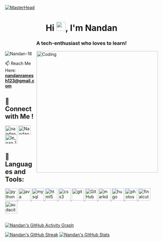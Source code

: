 [![MasterHead](https://i.ibb.co/tHZSVC1/3000.gif)](nandan18.netlify.app)

<h1 align="center">Hi <img src="https://raw.githubusercontent.com/MartinHeinz/MartinHeinz/master/wave.gif" width="30px">, I'm Nandan</h1>

<h3 align="center">A tech-enthusiast who loves to learn!</h3>

<img align="right" alt="Coding" width="400" src="https://www.datarhine.com/images/coming.gif">

<p align="left"> <img src="https://komarev.com/ghpvc/?username=Nandan-18&label=Profile%20views&color=0e75b6&style=flat" alt="Nandan-18" /> </p>

📫 Reach Me Here: **nandanramesh123@gmail.com**

## 🎯 Connect with Me ! 
<p align="left">
<a href="https://linkedin.com/in/nandanramesh" target="blank"><img align="center" src="https://raw.githubusercontent.com/rahuldkjain/github-profile-readme-generator/master/src/images/icons/Social/linked-in-alt.svg" alt="nandanramesh" height="30" width="40" /></a>
<a href="https://twitter.com/NandanRamesh2" target="blank"><img align="center" src="https://raw.githubusercontent.com/rahuldkjain/github-profile-readme-generator/master/src/images/icons/Social/twitter.svg" alt="NandanRamesh2" height="30" width="40" /></a>
<a href="https://instagram.com/le_nan_18" target="blank"><img align="center" src="https://raw.githubusercontent.com/rahuldkjain/github-profile-readme-generator/master/src/images/icons/Social/instagram.svg" alt="le_nan_18" height="30" width="40" /></a>
</p>


## 🚀 Languages and Tools:

<p align="left"> 
  
<a href = "https://www.python.org" target="_blank" rel="noreferrer"> 
<img src="https://cdn-icons.flaticon.com/png/512/3098/premium/3098090.png?token=exp=1643371415~hmac=d6d6193ed4821417482c08b6f8c062b3" alt="python" width="40" height="40"/> 
</a> 
<a href = "https://www.java.com" target = "_blank" rel = "noreferrer"> 
<img src = "https://cdn-icons-png.flaticon.com/512/226/226777.png" alt="java" width="40" height="40"/> 
</a> 
<a href = "https://www.mysql.com/" target = "_blank" rel = "noreferrer"> 
<img src = "https://d33wubrfki0l68.cloudfront.net/dcb20c9a5cdd57de99030108ec988a52b190b168/a9e1e/images/icon-pack/mysql.svg" alt="mysql" width="40" height="40"/> </a> 
<a href = "https://www.w3.org/html/" target = "_blank" rel = "noreferrer"> 
<img src = "https://cdn-icons-png.flaticon.com/512/888/888859.png" alt="html5" width="40" height="40"/> 
</a> 
<a href = "https://www.w3schools.com/css/" target = "_blank" rel = "noreferrer"> 
<img src = "https://cdn-icons-png.flaticon.com/512/888/888847.png" alt="css3" width="40" height="40"/> 
</a> 
<a href = "https://git-scm.com/" target = "_blank" rel = "noreferrer"> 
<img src = "https://www.vectorlogo.zone/logos/git-scm/git-scm-icon.svg" alt="git" width="40" height="40"/> 
</a>
<a href = "https://github.com/" target = "_blank" rel = "noreferrer"> 
<img src = "https://cdn-icons.flaticon.com/png/512/536/premium/536452.png?token=exp=1643372451~hmac=7b61f1036a9d6270d2727d018d0cf81b" alt="GitHub" width="40" height="40"/>
</a> 
<a href = "https://en.wikipedia.org/wiki/Markdown" target = "_blank" rel = "noreferrer"> 
<img src = "https://img.icons8.com/nolan/344/markdown.png" alt="markdown" width="40" height="40"/> 
</a>
<a href = "https://gohugo.io/" target = "_blank" rel = "noreferrer"> 
<img src = "https://d33wubrfki0l68.cloudfront.net/d8b90f575d5630e17b76f200f8b1a3311e3b03b7/eeca9/images/icon-pack/hugo.svg" alt="hugo" width="40" height="40"/> 
</a>       
<a href = "https://www.photoshop.com/en" target = "_blank" rel = "noreferrer"> 
<img src = "https://d33wubrfki0l68.cloudfront.net/434767316b96f7729fddf13409a67dbb48c15777/5952d/images/icon-pack/photoshop.svg" alt="photoshop" width="40" height="40"/>
</a>   
<a href = "https://en.wikipedia.org/wiki/Final_Cut_Pro" target = "_blank" rel = "noreferrer">
<img src = "https://d33wubrfki0l68.cloudfront.net/f5afcc33247b90f5ddb9fa346ec0351c92c1a732/6308b/images/icon-pack/finalcut.svg" alt="finalcutpro" width = "40" height = "40"/>
</a>
<a href = "https://www.audacityteam.org" target = "_blank" rel = "noreferrer">
<img src = "https://d33wubrfki0l68.cloudfront.net/508fb2aa335ff58eb64362eb68946b0eb4e13ac9/04711/images/icon-pack/audacity.svg" alt="audacity" width = "40" height = "40"/>
</a>
  
</p>

##

[![Nandan's GitHub Activity Graph](https://activity-graph.herokuapp.com/graph?username=Nandan-18&&theme=xcode)](https://github.com/Nandan-18)

[![Nandan's GitHub Streak](https://github-readme-streak-stats.herokuapp.com?user=Nandan-18&theme=github-dark&date_format=M%20j%5B%2C%20Y%5D)](https://github.com/Nandan-18)
[![Nandan's GitHub Stats](https://github-readme-stats.vercel.app/api?username=Nandan-18&show_icons=true&theme=radical)](https://github.com/Nandan-18)
